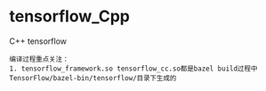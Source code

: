 # tensorflow_Cpp
C++ tensorflow

```
编译过程重点关注：
1. tensorflow_framework.so tensorflow_cc.so都是bazel build过程中TensorFlow/bazel-bin/tensorflow/目录下生成的
```

